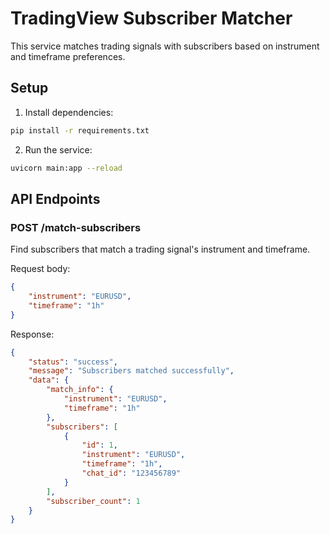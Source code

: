 # TradingView Subscriber Matcher

This service matches trading signals with subscribers based on instrument and timeframe preferences.

## Setup

1. Install dependencies:
```bash
pip install -r requirements.txt
```

2. Run the service:
```bash
uvicorn main:app --reload
```

## API Endpoints

### POST /match-subscribers

Find subscribers that match a trading signal's instrument and timeframe.

Request body:
```json
{
    "instrument": "EURUSD",
    "timeframe": "1h"
}
```

Response:
```json
{
    "status": "success",
    "message": "Subscribers matched successfully",
    "data": {
        "match_info": {
            "instrument": "EURUSD",
            "timeframe": "1h"
        },
        "subscribers": [
            {
                "id": 1,
                "instrument": "EURUSD",
                "timeframe": "1h",
                "chat_id": "123456789"
            }
        ],
        "subscriber_count": 1
    }
}
